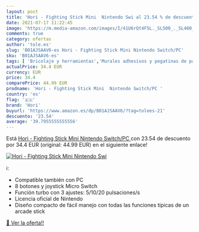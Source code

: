 ```yaml
---
layout: post
title: 'Hori - Fighting Stick Mini  Nintendo Swi al 23.54 % de descuento'
date: 2021-07-17 11:22:45
image: 'https://m.media-amazon.com/images/I/41U6rQt4F5L._SL500_._SL400_.jpg'
comments: true
category: ofertas
author: 'tole.es'
slug: 'B01AJSAAV6-es Hori - Fighting Stick Mini Nintendo Switch/PC'
sku: 'B01AJSAAV6-es'
tags: [ 'Bricolaje y herramientas','Murales adhesivos y pegatinas de pared','Pinturas, herramientas y tratamiento de paredes','hori','nintendo', ]
actualPrice: 34.4 EUR
currency: EUR
price: 34.4
comparePrice: 44.99 EUR
prodname: 'Hori - Fighting Stick Mini  Nintendo Switch/PC '
country: 'es'
flag: '🇪🇸'
brand: 'Hori'
buyurl: 'https://www.amazon.es/dp/B01AJSAAV6/?tag=tolees-21'
descuento: '23.54'
average: '39.7955555555556'
---
```


Está [Hori - Fighting Stick Mini  Nintendo Switch/PC ](https://www.amazon.es/dp/B01AJSAAV6/?tag=tolees-21) con 23.54 de descuento por 34.4 EUR (original: 44.99 EUR) en el siguiente enlace!

[![Hori - Fighting Stick Mini  Nintendo Swi](https://m.media-amazon.com/images/I/41U6rQt4F5L._SL500_._SL400_.jpg)](https://www.amazon.es/dp/B01AJSAAV6/?tag=tolees-21)

ℹ️:

- Compatible también con PC
- 8 botones y joystick Micro Switch
- Función turbo con 3 ajustes: 5/10/20 pulsaciones/s
- Licencia oficial de Nintendo
- Diseño compacto de fácil manejo con todas las funciones típicas de un arcade stick

[🛒 Ver la oferta!!](https://www.amazon.es/dp/B01AJSAAV6/?tag=tolees-21)
